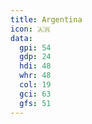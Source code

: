 ```yaml
---
title: Argentina
icon: 🇦🇷
data:
  gpi: 54
  gdp: 24
  hdi: 48
  whr: 48
  col: 19
  gci: 63
  gfs: 51
---
```

